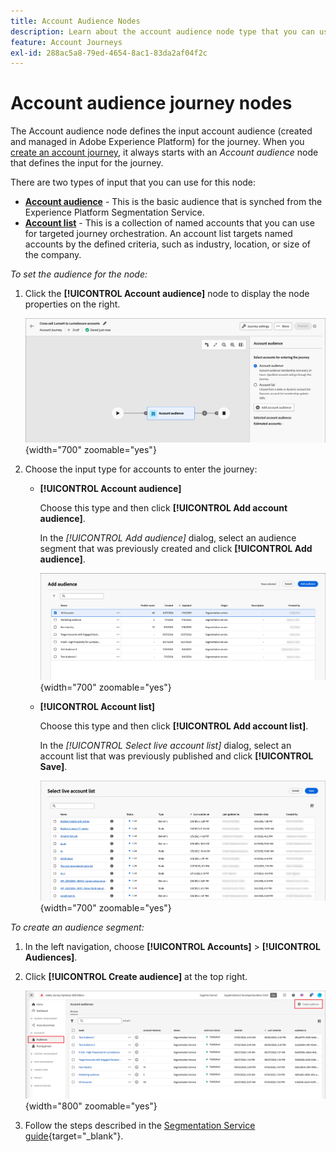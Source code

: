 ```yaml
---
title: Account Audience Nodes
description: Learn about the account audience node type that you can use for defining the input for your account journeys in Journey Optimizer B2B Edition.
feature: Account Journeys
exl-id: 288ac5a8-79ed-4654-8ac1-83da2af04f2c
---
```

# Account audience journey nodes

The Account audience node defines the input account audience (created and managed in Adobe Experience Platform) for the journey. When you [create an account journey](./journey-overview.md#create-an-account-journey), it always starts with an _Account audience_ node that defines the input for the journey.

There are two types of input that you can use for this node:

* **[Account audience](../audiences/account-audience-overview.md)** - This is the basic audience that is synched from the Experience Platform Segmentation Service.
* **[Account list](../accounts/account-lists.md)** - This is a collection of named accounts that you can use for targeted journey orchestration. An account list targets named accounts by the defined criteria, such as industry, location, or size of the company.

_To set the audience for the node:_
   
1. Click the **[!UICONTROL Account audience]** node to display the node properties on the right.

   ![Account audience node](./assets/account-journey-account-audience-node.png){width="700" zoomable="yes"}

1. Choose the input type for accounts to enter the journey:

   * **[!UICONTROL Account audience]**

     Choose this type and then click **[!UICONTROL Add account audience]**.

     In the _[!UICONTROL Add audience]_ dialog, select an audience segment that was previously created and click **[!UICONTROL Add audience]**.

     ![Select an audience segment for the node](./assets/node-audience-add-dialog.png){width="700" zoomable="yes"}
     
   * **[!UICONTROL Account list]**

     Choose this type and then click **[!UICONTROL Add account list]**.

     In the _[!UICONTROL Select live account list]_ dialog, select an account list that was previously published and click **[!UICONTROL Save]**.

     ![Select a live account list for the node](./assets/account-journey-account-audience-select-account-list.png){width="700" zoomable="yes"}     

_To create an audience segment:_

1. In the left navigation, choose **[!UICONTROL Accounts]** > **[!UICONTROL Audiences]**.

1. Click **[!UICONTROL Create audience]** at the top right.

   ![Create an audience segment](./assets/audiences-list-create.png){width="800" zoomable="yes"}

1. Follow the steps described in the [Segmentation Service guide](https://experienceleague.adobe.com/en/docs/experience-platform/segmentation/ui/account-audiences){target="_blank"}.
